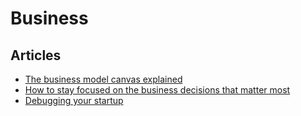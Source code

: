 # Business

## Articles

- [The business model canvas explained](https://medium.com/pitchspot/the-business-model-canvas-explained-1f5b76207f7f)
- [How to stay focused on the business decisions that matter most](https://qz.com/work/1652907/how-to-stay-focused-on-the-business-decisions-that-matter-most/)
- [Debugging your startup](https://www.atrium.co/blog/debugging-your-startup/)
